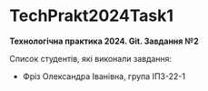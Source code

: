# TechPrakt2024Task1
**Технологічна практика 2024. Git. Завдання №2**

Список студентів, які виконали завдання:
* Фріз Олександра Іванівна, група ІПЗ-22-1
